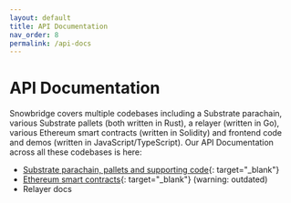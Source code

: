 ```yaml
---
layout: default
title: API Documentation
nav_order: 8
permalink: /api-docs
---
```


# API Documentation

Snowbridge covers multiple codebases including a Substrate parachain, various Substrate pallets (both written in Rust), a relayer (written in Go), various Ethereum smart contracts (written in Solidity) and frontend code and demos (written in JavaScript/TypeScript). Our API Documentation across all these codebases is here:

- [Substrate parachain, pallets and supporting code](https://snowbridge-rust-docs.snowfork.com/){: target="\_blank"}
- [Ethereum smart contracts](https://github.com/Snowfork/polkadot-ethereum/tree/main/ethereum/docs){: target="\_blank"} (warning: outdated)
- Relayer docs
